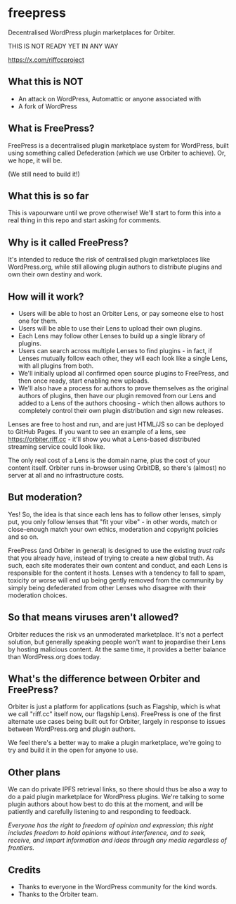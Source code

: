 # freepress
Decentralised WordPress plugin marketplaces for Orbiter. 

THIS IS NOT READY YET IN ANY WAY

https://x.com/riffccproject

## What this is NOT
* An attack on WordPress, Automattic or anyone associated with
* A fork of WordPress

## What is FreePress?
FreePress is a decentralised plugin marketplace system for WordPress, built using something called Defederation (which we use Orbiter to achieve). Or, we hope, it will be.

(We still need to build it!)

## What this is so far
This is vapourware until we prove otherwise! We'll start to form this into a real thing in this repo and start asking for comments.

## Why is it called FreePress?
It's intended to reduce the risk of centralised plugin marketplaces like WordPress.org, while still allowing plugin authors to distribute plugins and own their own destiny and work.

## How will it work?
* Users will be able to host an Orbiter Lens, or pay someone else to host one for them.
* Users will be able to use their Lens to upload their own plugins.
* Each Lens may follow other Lenses to build up a single library of plugins.
* Users can search across multiple Lenses to find plugins - in fact, if Lenses mutually follow each other, they will each look like a single Lens, with all plugins from both.
* We'll initially upload all confirmed open source plugins to FreePress, and then once ready, start enabling new uploads.
* We'll also have a process for authors to prove themselves as the original authors of plugins, then have our plugin removed from our Lens and added to a Lens of the authors choosing - which then allows authors to completely control their own plugin distribution and sign new releases.

Lenses are free to host and run, and are just HTML/JS so can be deployed to GitHub Pages. If you want to see an example of a lens, see https://orbiter.riff.cc - it'll show you what a Lens-based distributed streaming service could look like.

The only real cost of a Lens is the domain name, plus the cost of your content itself. Orbiter runs in-browser using OrbitDB, so there's (almost) no server at all and no infrastructure costs.

## But moderation?
Yes! So, the idea is that since each lens has to follow other lenses, simply put, you only follow lenses that "fit your vibe" - in other words, match or close-enough match your own ethics, moderation and copyright policies and so on.

FreePress (and Orbiter in general) is designed to use the existing *trust rails* that you already have, instead of trying to create a new global truth. As such, each site moderates their own content and conduct, and each Lens is responsible for the content it hosts. Lenses with a tendency to fall to spam, toxicity or worse will end up being gently removed from the community by simply being defederated from other Lenses who disagree with their moderation choices.

## So that means viruses aren't allowed?
Orbiter reduces the risk vs an unmoderated marketplace. It's not a perfect solution, but generally speaking people won't want to jeopardise their Lens by hosting malicious content. At the same time, it provides a better balance than WordPress.org does today.

## What's the difference between Orbiter and FreePress?
Orbiter is just a platform for applications (such as Flagship, which is what we call "riff.cc" itself now, our flagship Lens). FreePress is one of the first alternate use cases being built out for Orbiter, largely in response to issues between WordPress.org and plugin authors.

We feel there's a better way to make a plugin marketplace, we're going to try and build it in the open for anyone to use.

## Other plans
We can do private IPFS retrieval links, so there should thus be also a way to do a paid plugin marketplace for WordPress plugins. We're talking to some plugin authors about how best to do this at the moment, and will be patiently and carefully listening to and responding to feedback.

*Everyone has the right to freedom of opinion and expression; this right includes freedom to hold opinions without interference, and to seek, receive, and impart information and ideas through any media regardless of frontiers.*

## Credits
* Thanks to everyone in the WordPress community for the kind words.
* Thanks to the Orbiter team.